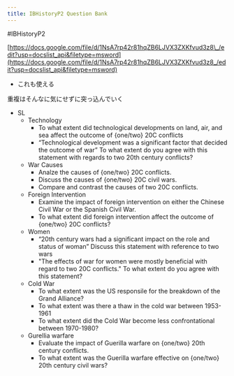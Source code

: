 ```yaml
---
title: IBHistoryP2 Question Bank
---
```


\#IBHistoryP2

[https://docs.google.com/file/d/1NsA7rp42r81hqZB6LJVX3ZXKfvud3z8\_/edit?usp=docslist_api&filetype=msword](https://docs.google.com/file/d/1NsA7rp42r81hqZB6LJVX3ZXKfvud3z8_/edit?usp=docslist_api&filetype=msword)

* これも使える

重複はそんなに気にせずに突っ込んでいく

* SL
  * Technology
    * To what extent did technological developments on land, air, and sea affect the outcome of {one/two} 20C conflicts
    * “Technological development was a significant factor that decided the outcome of war” To what extent do you agree with this statement with regards to two 20th century conflicts?
  * War Causes
    * Analze the causes of {one/two} 20C conflicts.
    * Discuss the causes of {one/two} 20C civil wars.
    * Compare and contrast the causes of two 20C conflicts.
  * Foreign Intervention
    * Examine the impact of foreign intervention on either the Chinese Civil War or the Spanish Civil War.
    * To what extent did foreign intervention affect the outcome of {one/two} 20C conflicts?
  * Women
    * “20th century wars had a significant impact on the role and status of woman” Discuss this statement with reference to two wars
    * "The effects of war for women were mostly beneficial with regard to two 20C conflicts." To what extent do you agree with this statement?
  * Cold War
    * To what extent was the US responsile for the breakdown of the Grand Alliance?
    * To what extent was there a thaw in the cold war between 1953-1961
    * To what extent did the Cold War become less confrontational between 1970-1980?
  * Gurellia warfare
    * Evaluate the impact of Guerilla warfare on {one/two} 20th century conflicts.
    * To what extent was the Guerilla warfare effective on {one/two} 20th century civil wars?
